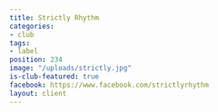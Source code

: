 ```yaml
---
title: Strictly Rhythm
categories:
- club
tags:
- label
position: 234
image: "/uploads/strictly.jpg"
is-club-featured: true
facebook: https://www.facebook.com/strictlyrhythm
layout: client
---
```


